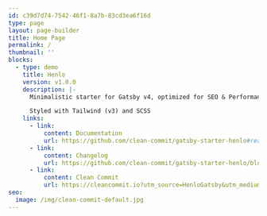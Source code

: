 ```yaml
---
id: c39d7d74-7542-46f1-8a7b-83cd3ea6f16d
type: page
layout: page-builder
title: Home Page
permalink: /
thumbnail: ''
blocks:
  - type: demo
    title: Henlo
    version: v1.0.0
    description: |-
      Minimalistic starter for Gatsby v4, optimized for SEO & Performance.

      Styled with Tailwind (v3) and SCSS
    links:
      - link:
          content: Documentation
          url: https://github.com/clean-commit/gatsby-starter-henlo#readme
      - link:
          content: Changelog
          url: https://github.com/clean-commit/gatsby-starter-henlo/blob/master/CHANGELOG.md
      - link:
          content: Clean Commit
          url: https://cleancommit.io?utm_source=HenloGatsby&utm_medium=referral
seo:
  image: /img/clean-commit-default.jpg
---
```

